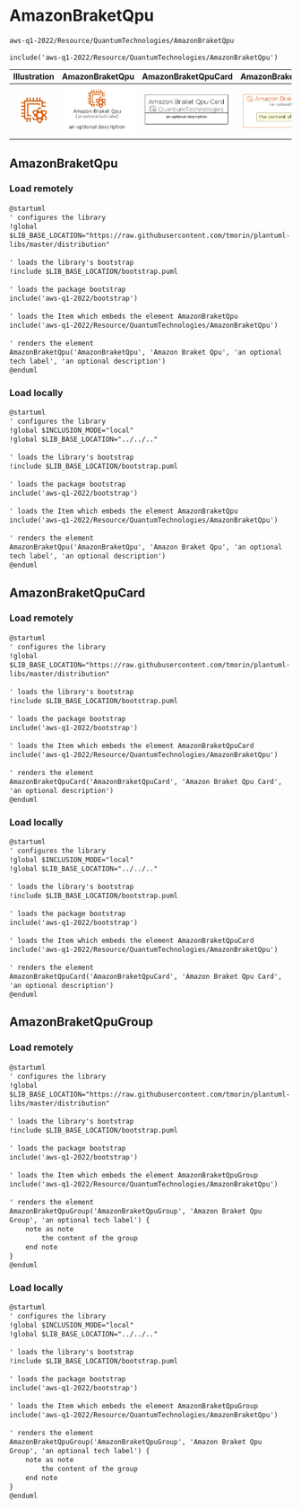 # AmazonBraketQpu


```text
aws-q1-2022/Resource/QuantumTechnologies/AmazonBraketQpu
```

```text
include('aws-q1-2022/Resource/QuantumTechnologies/AmazonBraketQpu')
```



| Illustration | AmazonBraketQpu | AmazonBraketQpuCard | AmazonBraketQpuGroup |
| :---: | :---: | :---: | :---: |
| ![illustration for Illustration](../../../aws-q1-2022/Resource/QuantumTechnologies/AmazonBraketQpu.png) | ![illustration for AmazonBraketQpu](../../../aws-q1-2022/Resource/QuantumTechnologies/AmazonBraketQpu.Local.png) | ![illustration for AmazonBraketQpuCard](../../../aws-q1-2022/Resource/QuantumTechnologies/AmazonBraketQpuCard.Local.png) | ![illustration for AmazonBraketQpuGroup](../../../aws-q1-2022/Resource/QuantumTechnologies/AmazonBraketQpuGroup.Local.png) |




## AmazonBraketQpu

### Load remotely
```plantuml
@startuml
' configures the library
!global $LIB_BASE_LOCATION="https://raw.githubusercontent.com/tmorin/plantuml-libs/master/distribution"

' loads the library's bootstrap
!include $LIB_BASE_LOCATION/bootstrap.puml

' loads the package bootstrap
include('aws-q1-2022/bootstrap')

' loads the Item which embeds the element AmazonBraketQpu
include('aws-q1-2022/Resource/QuantumTechnologies/AmazonBraketQpu')

' renders the element
AmazonBraketQpu('AmazonBraketQpu', 'Amazon Braket Qpu', 'an optional tech label', 'an optional description')
@enduml
```

### Load locally
```plantuml
@startuml
' configures the library
!global $INCLUSION_MODE="local"
!global $LIB_BASE_LOCATION="../../.."

' loads the library's bootstrap
!include $LIB_BASE_LOCATION/bootstrap.puml

' loads the package bootstrap
include('aws-q1-2022/bootstrap')

' loads the Item which embeds the element AmazonBraketQpu
include('aws-q1-2022/Resource/QuantumTechnologies/AmazonBraketQpu')

' renders the element
AmazonBraketQpu('AmazonBraketQpu', 'Amazon Braket Qpu', 'an optional tech label', 'an optional description')
@enduml
```

## AmazonBraketQpuCard

### Load remotely
```plantuml
@startuml
' configures the library
!global $LIB_BASE_LOCATION="https://raw.githubusercontent.com/tmorin/plantuml-libs/master/distribution"

' loads the library's bootstrap
!include $LIB_BASE_LOCATION/bootstrap.puml

' loads the package bootstrap
include('aws-q1-2022/bootstrap')

' loads the Item which embeds the element AmazonBraketQpuCard
include('aws-q1-2022/Resource/QuantumTechnologies/AmazonBraketQpu')

' renders the element
AmazonBraketQpuCard('AmazonBraketQpuCard', 'Amazon Braket Qpu Card', 'an optional description')
@enduml
```

### Load locally
```plantuml
@startuml
' configures the library
!global $INCLUSION_MODE="local"
!global $LIB_BASE_LOCATION="../../.."

' loads the library's bootstrap
!include $LIB_BASE_LOCATION/bootstrap.puml

' loads the package bootstrap
include('aws-q1-2022/bootstrap')

' loads the Item which embeds the element AmazonBraketQpuCard
include('aws-q1-2022/Resource/QuantumTechnologies/AmazonBraketQpu')

' renders the element
AmazonBraketQpuCard('AmazonBraketQpuCard', 'Amazon Braket Qpu Card', 'an optional description')
@enduml
```

## AmazonBraketQpuGroup

### Load remotely
```plantuml
@startuml
' configures the library
!global $LIB_BASE_LOCATION="https://raw.githubusercontent.com/tmorin/plantuml-libs/master/distribution"

' loads the library's bootstrap
!include $LIB_BASE_LOCATION/bootstrap.puml

' loads the package bootstrap
include('aws-q1-2022/bootstrap')

' loads the Item which embeds the element AmazonBraketQpuGroup
include('aws-q1-2022/Resource/QuantumTechnologies/AmazonBraketQpu')

' renders the element
AmazonBraketQpuGroup('AmazonBraketQpuGroup', 'Amazon Braket Qpu Group', 'an optional tech label') {
    note as note
        the content of the group
    end note
}
@enduml
```

### Load locally
```plantuml
@startuml
' configures the library
!global $INCLUSION_MODE="local"
!global $LIB_BASE_LOCATION="../../.."

' loads the library's bootstrap
!include $LIB_BASE_LOCATION/bootstrap.puml

' loads the package bootstrap
include('aws-q1-2022/bootstrap')

' loads the Item which embeds the element AmazonBraketQpuGroup
include('aws-q1-2022/Resource/QuantumTechnologies/AmazonBraketQpu')

' renders the element
AmazonBraketQpuGroup('AmazonBraketQpuGroup', 'Amazon Braket Qpu Group', 'an optional tech label') {
    note as note
        the content of the group
    end note
}
@enduml
```

